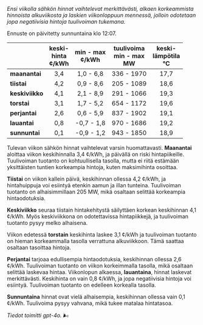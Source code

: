 *Ensi viikolla sähkön hinnat vaihtelevat merkittävästi, alkaen korkeammista hinnoista alkuviikosta ja laskien viikonloppuun mennessä, jolloin odotetaan jopa negatiivisia hintoja tuulivoiman tukemana.*

Ennuste on päivitetty sunnuntaina klo 12:07.

|             | keski-<br>hinta<br>¢/kWh | min - max<br>¢/kWh | tuulivoima<br>min - max<br>MW | keski-<br>lämpötila<br>°C |
|:-------------|:----------------:|:----------------:|:-------------:|:-------------:|
| **maanantai**  |          3,4          |         1,0 - 6,8         |      336 - 1970       |          17,7         |
| **tiistai**   |          4,2          |         0,9 - 8,6         |      205 - 1089       |          18,6         |
| **keskiviikko** |          4,1          |         2,1 - 8,9         |      291 - 1066       |          19,3         |
| **torstai**   |          3,1          |         1,7 - 5,2         |      654 - 1172       |          19,6         |
| **perjantai** |          2,6          |         0,6 - 5,9         |      837 - 1902       |          19,1         |
| **lauantai**  |          0,8          |       -0,7 - 1,8         |      970 - 1686       |          19,2         |
| **sunnuntai** |          0,1          |       -0,9 - 1,2         |      943 - 1850       |          18,9         |

Tulevan viikon sähkön hinnat vaihtelevat varsin huomattavasti. **Maanantai** aloittaa viikon keskihinnalla 3,4 ¢/kWh, ja päivällä on riski hintapiikeille. Tuulivoiman tuotanto on kohtuullisella tasolla, mutta ei riitä estämään yksittäisten tuntien korkeampia hintoja, kuten maksimihinta osoittaa.

**Tiistai** on viikon kallein päivä, keskihinnan ollessa 4,2 ¢/kWh, ja hintahuippuja voi esiintyä etenkin aamun ja illan tunteina. Tuulivoiman tuotanto on alhaisimmillaan 205 MW, mikä osaltaan selittää korkeampia hintaodotuksia.

**Keskiviikko** seuraa tiistain hintakehitystä säilyttäen korkean keskihinnan 4,1 ¢/kWh. Myös keskiviikkona on odotettavissa hintapiikkejä, ja tuulivoiman tuotanto pysyy melko alhaisena.

Viikon edetessä **torstain** keskihinta laskee 3,1 ¢/kWh ja tuulivoiman tuotanto on hieman korkeammalla tasolla verrattuna alkuviikkoon. Tämä saattaa osaltaan tasoittaa hintoja.

**Perjantai** tarjoaa edullisempia hintaodotuksia, keskihinnan ollessa 2,6 ¢/kWh. Tuulivoiman tuotanto on viikon korkeimmalla tasolla, mikä osaltaan selittää laskevaa hintaa. Viikonlopun alkaessa, **lauantaina**, hinnat laskevat merkittävästi. Keskihinta on vain 0,8 ¢/kWh, ja jopa negatiivisia hintoja voi esiintyä. Tuulivoiman tuotanto on edelleen korkealla tasolla.

**Sunnuntaina** hinnat ovat vielä alhaisempia, keskihinnan ollessa vain 0,1 ¢/kWh. Tuulivoima pysyy vahvana, mikä tukee matalaa hintatasoa. 

*Tiedot toimitti gpt-4o.* 🌬️
